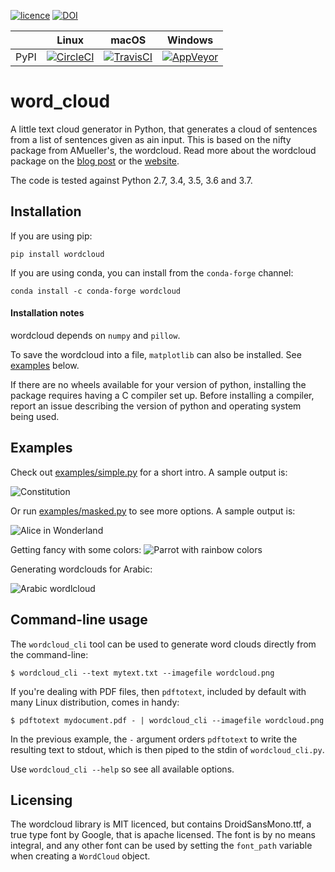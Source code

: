 [![licence](http://img.shields.io/badge/licence-MIT-blue.svg?style=flat)](https://github.com/amueller/word_cloud/blob/master/LICENSE)
[![DOI](https://zenodo.org/badge/21369/amueller/word_cloud.svg)](https://zenodo.org/badge/latestdoi/21369/amueller/word_cloud)

|      | Linux                                        | macOS                                        | Windows                                      |
|------|----------------------------------------------|----------------------------------------------|----------------------------------------------|
| PyPI | [![CircleCI][circleci_image]][circleci_link] | [![TravisCI][travisci_image]][travisci_link] | [![AppVeyor][appveyor_image]][appveyor_link] |

[circleci_link]: https://circleci.com/gh/amueller/word_cloud/tree/master
[circleci_image]: https://circleci.com/gh/amueller/word_cloud/tree/master.svg?style=svg

[travisci_link]: https://travis-ci.org/amueller/word_cloud
[travisci_image]: https://travis-ci.org/amueller/word_cloud.svg?branch=master

[appveyor_link]: https://ci.appveyor.com/project/amueller/word-cloud/branch/master
[appveyor_image]: https://img.shields.io/appveyor/ci/amueller/word-cloud/master.svg

word_cloud
==========

A little text cloud generator in Python, that generates a cloud of sentences from a list of sentences given as ain input. This is based on the nifty package from AMueller's, the wordcloud. Read more about the wordcloud package on the [blog
post][blog-post] or the [website][website].

The code is tested against Python 2.7, 3.4, 3.5, 3.6 and 3.7.

## Installation

If you are using pip:

    pip install wordcloud

If you are using conda, you can install from the `conda-forge` channel:

    conda install -c conda-forge wordcloud


#### Installation notes

wordcloud depends on `numpy` and `pillow`.

To save the wordcloud into a file, `matplotlib` can also be installed. See [examples](#examples) below.

If there are no wheels available for your version of python, installing the
package requires having a C compiler set up. Before installing a compiler, report
an issue describing the version of python and operating system being used.


## Examples

Check out [examples/simple.py][simple] for a short intro. A sample output is:

![Constitution](examples/constitution.png)

Or run [examples/masked.py][masked] to see more options. A sample output is:

![Alice in Wonderland](examples/alice.png)

Getting fancy with some colors:
![Parrot with rainbow colors](examples/parrot_new.png)

Generating wordclouds for Arabic:

![Arabic wordlcloud](examples/arabic_example.png)


## Command-line usage

The `wordcloud_cli` tool can be used to generate word clouds directly from the command-line:

	$ wordcloud_cli --text mytext.txt --imagefile wordcloud.png

If you're dealing with PDF files, then `pdftotext`, included by default with many Linux distribution, comes in handy:

	$ pdftotext mydocument.pdf - | wordcloud_cli --imagefile wordcloud.png

In the previous example, the `-` argument orders `pdftotext` to write the resulting text to stdout, which is then piped to the stdin of `wordcloud_cli.py`.

Use `wordcloud_cli --help` so see all available options.

[blog-post]: http://peekaboo-vision.blogspot.de/2012/11/a-wordcloud-in-python.html
[website]: http://amueller.github.io/word_cloud/
[simple]: examples/simple.py
[masked]: examples/masked.py
[reddit-cloud]: https://github.com/amueller/reddit-cloud
[wc2]: http://www.reddit.com/user/WordCloudBot2
[wc2top]: http://www.reddit.com/user/WordCloudBot2/?sort=top
[chat-stats]: https://github.com/popcorncolonel/Chat_stats
[twitter-word-cloud-bot]: https://github.com/defacto133/twitter-wordcloud-bot
[twitter-wordnuvola]: https://twitter.com/wordnuvola
[imgur-wordnuvola]: http://defacto133.imgur.com/all/
[intprob]: http://peekaboo-vision.blogspot.de/2012/11/a-wordcloud-in-python.html#bc_0_28B


## Licensing
The wordcloud library is MIT licenced, but contains DroidSansMono.ttf, a true type font by Google, that is apache licensed.
The font is by no means integral, and any other font can be used by setting the ``font_path`` variable when creating a ``WordCloud`` object.
